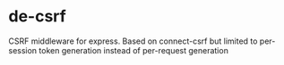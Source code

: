de-csrf
=======

CSRF middleware for express. Based on connect-csrf but limited to per-session token generation instead of per-request generation
